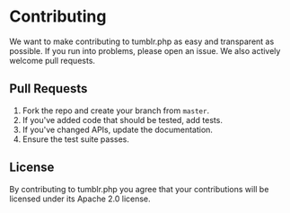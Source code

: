 # Contributing

We want to make contributing to tumblr.php as easy and transparent as possible. If you run into problems, please open an issue. We also actively welcome pull requests.

## Pull Requests

1. Fork the repo and create your branch from `master`.
2. If you've added code that should be tested, add tests.
3. If you've changed APIs, update the documentation.
4. Ensure the test suite passes.

## License

By contributing to tumblr.php you agree that your contributions will be licensed under its Apache 2.0 license.

